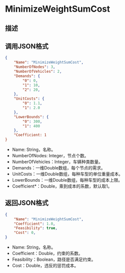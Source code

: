 # MinimizeWeightSumCost

## 描述

## 调用JSON格式

```json
{
	"Name": "MinimizeWeightSumCost",
	"NumberOfNodes": 3,
	"NumberOfVehicles": 2,
	"Demands": {
		"0": 0,
		"1": 10,
		"2": 20,
	},
	"UnitCosts": {
		"0": 1.1,
		"1": 2.0
	},
	"LowerBounds": {
		"0": 300,
		"1": 400
	},
	"Coefficient: 1
}
```
* Name: String，名称。
* NumberOfNodes: Integer，节点个数。
* NumberOfVehicles：Integer，车辆种类数量。
* Demands：一维Double数组，每个节点的需求。
* UnitCosts：一维Double数组，每种车型的单位重量成本。
* LowerBounds：一维Double数组，每种车型的成本上限。
* Coefficient\*：Double，乘到成本的系数，默认取1。


## 返回JSON格式
```json
{
	"Name": "MinimizeWeightSumCost",
	"Coefficient": 1.0,
	"Feasibility": true,
	"Cost": 0,
}
```
* Name: String，名称。
* Coefficient：Double，约束的系数。
* Feasibility：Boolean，路径是否满足约束。
* Cost：Double，违反的惩罚成本。

